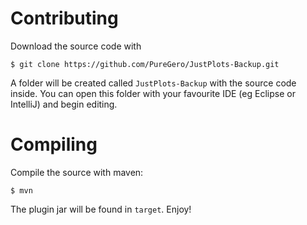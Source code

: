 Contributing
==========
Download the source code with

    $ git clone https://github.com/PureGero/JustPlots-Backup.git

A folder will be created called `JustPlots-Backup` with the source code inside.
You can open this folder with your favourite IDE (eg Eclipse or IntelliJ) and
begin editing.

Compiling
=========
Compile the source with maven:

    $ mvn

The plugin jar will be found in `target`. Enjoy!
